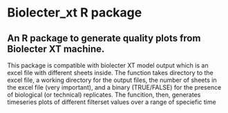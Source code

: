 # Biolecter_xt R package
## An R package to generate quality plots from Biolecter XT machine.
This package is compatible with biolecter XT model output which is an excel file with different  sheets inside. The function takes directory to the excel file, a working directory for the output files, the number of sheets in the excel file (very important), and a binary (TRUE/FALSE) for the presence of biological (or technical) replicates. The funcition, then, generates timeseries plots of different filterset values over a range of speciefic time
